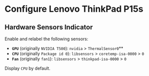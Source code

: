 # Configure Lenovo ThinkPad P15s

## Hardware Sensors Indicator

Enable and relabel the following sensors:

- **`GPU`** (originally `NVIDIA T500`): `nvidia` > `ThermalSensor0`**
- **`CPU`** (originally `Package id 0`): `libsensors` > `coretemp-isa-0000` > `0`
- **`Fan`** (originally `fan1`): `libsensors` > `thinkpad-isa-0000` > `0`

Display `CPU` by default.

